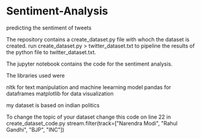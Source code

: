 # Sentiment-Analysis
predicting the sentiment of tweets

The repository contains a create_dataset.py file with whoch the dataset is created. 
run create_dataset.py > twitter_dataset.txt to pipeline the results of the python file to twitter_dataset.txt.

The jupyter notebook contains the code for the sentiment analysis.

The libraries used were 

nltk for text manipulation and machine leearning model
pandas for dataframes
matplotlib for data visualization

my dataset is based on indian politics

To change the topic of your dataset change this code on line 22 in create_dataset_code.py
stream.filter(track=["Narendra Modi", "Rahul Gandhi", "BJP", "INC"])
